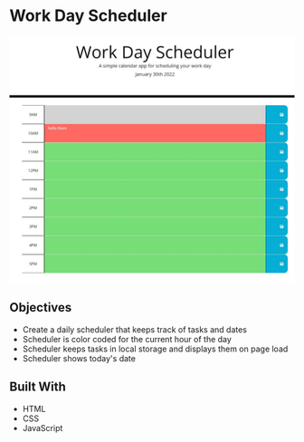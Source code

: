 # Work Day Scheduler

![scheduler screenshot](/Develop/assets/images/scheduler-screenshot.jpg)

## Objectives
- Create a daily scheduler that keeps track of tasks and dates
- Scheduler is color coded for the current hour of the day
- Scheduler keeps tasks in local storage and displays them on page load
- Scheduler shows today's date

## Built With
- HTML
- CSS
- JavaScript

